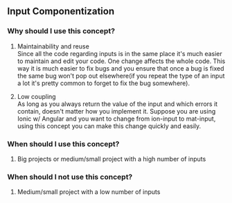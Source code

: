 ## Input Componentization

### Why should I use this concept?
1. Maintainability and reuse<br/>
Since all the code regarding inputs is in the same place it's much easier to maintain and edit your code.
One change affects the whole code. This way it is much easier to fix bugs and you ensure that once a bug
is fixed the same bug won't pop out elsewhere(if you repeat the type of an input a lot it's pretty
common to forget to fix the bug somewhere).

2. Low coupling<br/>
As long as you always return the value of the input and which errors it contain, doesn't matter how you
implement it. Suppose you are using Ionic w/ Angular and you want to change from ion-input to mat-input,
using this concept you can make this change quickly and easily.

### When should I use this concept?
1. Big projects or medium/small project with a high number of inputs

### When should I not use this concept?
1. Medium/small project with a low number of inputs
